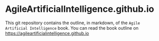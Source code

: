 # AgileArtificialIntelligence.github.io

This git repository contains the outline, in markdown, of the `Agile Artificial Intelligence` book. 
You can read the book outline on https://agileartificialintelligence.github.io
